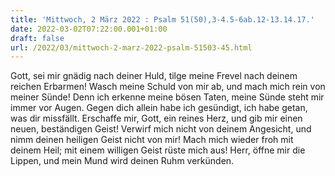 ```yaml
---
title: 'Mittwoch, 2 März 2022 : Psalm 51(50),3-4.5-6ab.12-13.14.17.'
date: 2022-03-02T07:22:00.001+01:00
draft: false
url: /2022/03/mittwoch-2-marz-2022-psalm-51503-45.html
---
```


Gott, sei mir gnädig nach deiner Huld, tilge meine Frevel nach deinem reichen Erbarmen! Wasch meine Schuld von mir ab, und mach mich rein von meiner Sünde! Denn ich erkenne meine bösen Taten, meine Sünde steht mir immer vor Augen. Gegen dich allein habe ich gesündigt, ich habe getan, was dir missfällt. Erschaffe mir, Gott, ein reines Herz, und gib mir einen neuen, beständigen Geist! Verwirf mich nicht von deinem Angesicht, und nimm deinen heiligen Geist nicht von mir! Mach mich wieder froh mit deinem Heil; mit einem willigen Geist rüste mich aus! Herr, öffne mir die Lippen, und mein Mund wird deinen Ruhm verkünden.